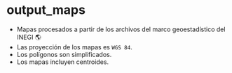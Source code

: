 # output_maps

+ Mapas procesados a partir de los archivos del marco geoestadístico del INEGI 🌎
 + Las proyección de los mapas es ``WGS 84``.
 + Los polígonos son simplificados.
 + Los mapas incluyen centroides.
